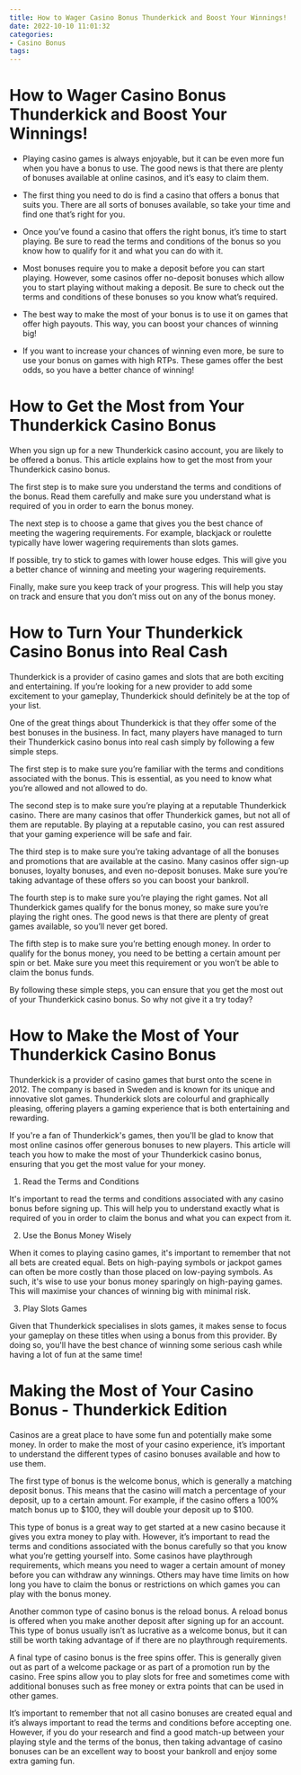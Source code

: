 ```yaml
---
title: How to Wager Casino Bonus Thunderkick and Boost Your Winnings!
date: 2022-10-10 11:01:32
categories:
- Casino Bonus
tags:
---
```



#  How to Wager Casino Bonus Thunderkick and Boost Your Winnings!

* Playing casino games is always enjoyable, but it can be even more fun when you have a bonus to use. The good news is that there are plenty of bonuses available at online casinos, and it’s easy to claim them.

* The first thing you need to do is find a casino that offers a bonus that suits you. There are all sorts of bonuses available, so take your time and find one that’s right for you.

* Once you’ve found a casino that offers the right bonus, it’s time to start playing. Be sure to read the terms and conditions of the bonus so you know how to qualify for it and what you can do with it.

* Most bonuses require you to make a deposit before you can start playing. However, some casinos offer no-deposit bonuses which allow you to start playing without making a deposit. Be sure to check out the terms and conditions of these bonuses so you know what’s required.

* The best way to make the most of your bonus is to use it on games that offer high payouts. This way, you can boost your chances of winning big!

* If you want to increase your chances of winning even more, be sure to use your bonus on games with high RTPs. These games offer the best odds, so you have a better chance of winning!

#  How to Get the Most from Your Thunderkick Casino Bonus

When you sign up for a new Thunderkick casino account, you are likely to be offered a bonus. This article explains how to get the most from your Thunderkick casino bonus.

The first step is to make sure you understand the terms and conditions of the bonus. Read them carefully and make sure you understand what is required of you in order to earn the bonus money.

The next step is to choose a game that gives you the best chance of meeting the wagering requirements. For example, blackjack or roulette typically have lower wagering requirements than slots games.

If possible, try to stick to games with lower house edges. This will give you a better chance of winning and meeting your wagering requirements.

Finally, make sure you keep track of your progress. This will help you stay on track and ensure that you don’t miss out on any of the bonus money.

#  How to Turn Your Thunderkick Casino Bonus into Real Cash

Thunderkick is a provider of casino games and slots that are both exciting and entertaining. If you’re looking for a new provider to add some excitement to your gameplay, Thunderkick should definitely be at the top of your list.

One of the great things about Thunderkick is that they offer some of the best bonuses in the business. In fact, many players have managed to turn their Thunderkick casino bonus into real cash simply by following a few simple steps.

The first step is to make sure you’re familiar with the terms and conditions associated with the bonus. This is essential, as you need to know what you’re allowed and not allowed to do.

The second step is to make sure you’re playing at a reputable Thunderkick casino. There are many casinos that offer Thunderkick games, but not all of them are reputable. By playing at a reputable casino, you can rest assured that your gaming experience will be safe and fair.

The third step is to make sure you’re taking advantage of all the bonuses and promotions that are available at the casino. Many casinos offer sign-up bonuses, loyalty bonuses, and even no-deposit bonuses. Make sure you’re taking advantage of these offers so you can boost your bankroll.

The fourth step is to make sure you’re playing the right games. Not all Thunderkick games qualify for the bonus money, so make sure you’re playing the right ones. The good news is that there are plenty of great games available, so you’ll never get bored.

The fifth step is to make sure you’re betting enough money. In order to qualify for the bonus money, you need to be betting a certain amount per spin or bet. Make sure you meet this requirement or you won’t be able to claim the bonus funds.

By following these simple steps, you can ensure that you get the most out of your Thunderkick casino bonus. So why not give it a try today?

#  How to Make the Most of Your Thunderkick Casino Bonus

Thunderkick is a provider of casino games that burst onto the scene in 2012. The company is based in Sweden and is known for its unique and innovative slot games. Thunderkick slots are colourful and graphically pleasing, offering players a gaming experience that is both entertaining and rewarding.

If you're a fan of Thunderkick's games, then you'll be glad to know that most online casinos offer generous bonuses to new players. This article will teach you how to make the most of your Thunderkick casino bonus, ensuring that you get the most value for your money.

1. Read the Terms and Conditions

It's important to read the terms and conditions associated with any casino bonus before signing up. This will help you to understand exactly what is required of you in order to claim the bonus and what you can expect from it.

2. Use the Bonus Money Wisely

When it comes to playing casino games, it's important to remember that not all bets are created equal. Bets on high-paying symbols or jackpot games can often be more costly than those placed on low-paying symbols. As such, it's wise to use your bonus money sparingly on high-paying games. This will maximise your chances of winning big with minimal risk.

3. Play Slots Games

Given that Thunderkick specialises in slots games, it makes sense to focus your gameplay on these titles when using a bonus from this provider. By doing so, you'll have the best chance of winning some serious cash while having a lot of fun at the same time!

#  Making the Most of Your Casino Bonus - Thunderkick Edition

Casinos are a great place to have some fun and potentially make some money. In order to make the most of your casino experience, it’s important to understand the different types of casino bonuses available and how to use them.

The first type of bonus is the welcome bonus, which is generally a matching deposit bonus. This means that the casino will match a percentage of your deposit, up to a certain amount. For example, if the casino offers a 100% match bonus up to $100, they will double your deposit up to $100.

This type of bonus is a great way to get started at a new casino because it gives you extra money to play with. However, it’s important to read the terms and conditions associated with the bonus carefully so that you know what you’re getting yourself into. Some casinos have playthrough requirements, which means you need to wager a certain amount of money before you can withdraw any winnings. Others may have time limits on how long you have to claim the bonus or restrictions on which games you can play with the bonus money.

Another common type of casino bonus is the reload bonus. A reload bonus is offered when you make another deposit after signing up for an account. This type of bonus usually isn’t as lucrative as a welcome bonus, but it can still be worth taking advantage of if there are no playthrough requirements.

A final type of casino bonus is the free spins offer. This is generally given out as part of a welcome package or as part of a promotion run by the casino. Free spins allow you to play slots for free and sometimes come with additional bonuses such as free money or extra points that can be used in other games.

It’s important to remember that not all casino bonuses are created equal and it’s always important to read the terms and conditions before accepting one. However, if you do your research and find a good match-up between your playing style and the terms of the bonus, then taking advantage of casino bonuses can be an excellent way to boost your bankroll and enjoy some extra gaming fun.